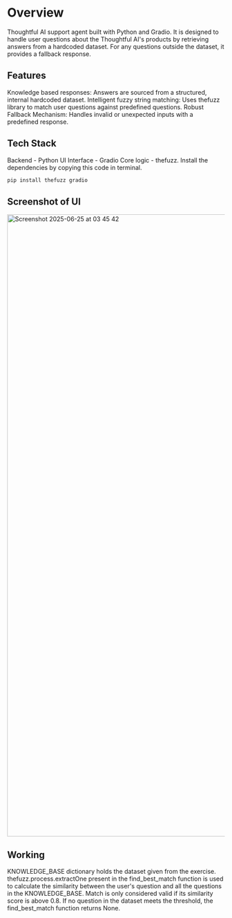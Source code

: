 # Overview
Thoughtful AI support agent built with Python and Gradio. It is designed to handle user questions about the Thoughtful AI's products by retrieving answers from a hardcoded dataset. For any questions outside the dataset, it provides a fallback response.

## Features
Knowledge based responses: Answers are sourced from a structured, internal hardcoded dataset.
Intelligent fuzzy string matching: Uses thefuzz library to match user questions against predefined questions.
Robust Fallback Mechanism: Handles invalid or unexpected inputs with a predefined response.

## Tech Stack
Backend - Python
UI Interface - Gradio
Core logic - thefuzz. 
Install the dependencies by copying this code in terminal.
```bash
pip install thefuzz gradio
```
## Screenshot of UI
<img width="1440" alt="Screenshot 2025-06-25 at 03 45 42" src="https://github.com/user-attachments/assets/69524a4e-5ed4-4d24-b27c-bd4d1026fe95" />

## Working
KNOWLEDGE_BASE dictionary holds the dataset given from the exercise. thefuzz.process.extractOne present in the find_best_match function is used to calculate the similarity between the user's question and all the questions in the KNOWLEDGE_BASE. Match is only considered valid if its similarity score is above 0.8. If no question in the dataset meets the threshold, the find_best_match function returns None.
